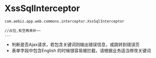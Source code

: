 # XssSqlInterceptor

`com.aebiz.app.web.commons.interceptor.XssSqlInterceptor`

~~~
//占位,有空再来补~~
...
~~~

* 判断是否Ajax请求，若包含关键词则输出错误信息，或跳转到错误页
* 表单字段中包含English 的时候很容易被拦截，请根据业务适当修改关键词
